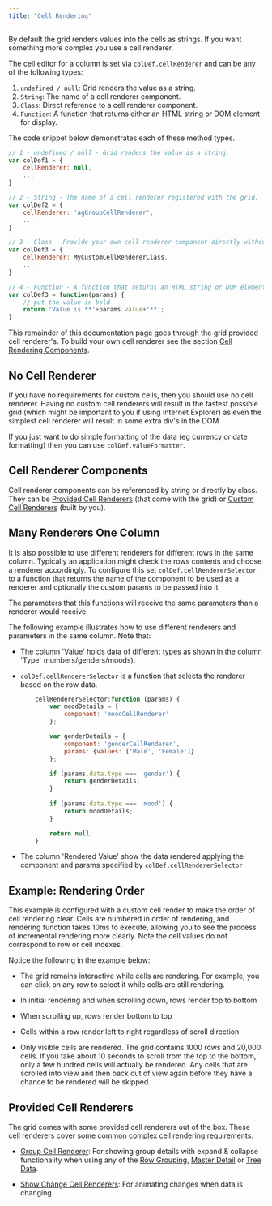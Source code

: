 ```yaml
---
title: "Cell Rendering"
---
```


By default the grid renders values into the cells as strings. If you want something more complex you use a cell renderer.


The cell editor for a column is set via `colDef.cellRenderer` and can be any of the following types:

1. `undefined / null`: Grid renders the value as a string.
1. `String`: The name of a cell renderer component.
1. `Class`: Direct reference to a cell renderer component.
1. `Function`: A function that returns either an HTML string or DOM element for display.

The code snippet below demonstrates each of these method types.


```js
// 1 - undefined / null - Grid renders the value as a string.
var colDef1 = {
    cellRenderer: null,
    ...
}

// 2 - String - The name of a cell renderer registered with the grid.
var colDef2 = {
    cellRenderer: 'agGroupCellRenderer',
    ...
}

// 3 - Class - Provide your own cell renderer component directly without registering.
var colDef3 = {
    cellRenderer: MyCustomCellRendererClass,
    ...
}

// 4 - Function - A function that returns an HTML string or DOM element for display
var colDef3 = function(params) {
    // put the value in bold
    return 'Value is **'+params.value+'**';
}
```

This remainder of this documentation page goes through the grid provided cell renderer's. To build your own cell renderer see the section [Cell Rendering Components](../component-cell-renderer/).

## No Cell Renderer

If you have no requirements for custom cells, then you should use no cell renderer. Having no custom cell renderers will result in the fastest possible grid (which might be important to you if using Internet Explorer) as even the simplest cell renderer will result in some extra div's in the DOM

If you just want to do simple formatting of the data (eg currency or date formatting) then you can use `colDef.valueFormatter`.

## Cell Renderer Components

Cell renderer components can be referenced by string or directly by class. They can be [Provided Cell Renderers](#provided-cell-renderers) (that come with the grid) or [Custom Cell Renderers](../component-cell-renderer/) (built by you).

## Many Renderers One Column

It is also possible to use different renderers for different rows in the same column. Typically an application might check the rows contents and choose a renderer accordingly. To configure this set `colDef.cellRendererSelector` to a function that returns the name of the component to be used as a renderer and optionally the custom params to be passed into it

The parameters that this functions will receive the same parameters than a renderer would receive:

The following example illustrates how to use different renderers and parameters in the same column. Note that:


- The column 'Value' holds data of different types as shown in the column 'Type' (numbers/genders/moods).
- `colDef.cellRendererSelector` is a function that selects the renderer based on the row data.

    ```js
        cellRendererSelector:function (params) {
            var moodDetails = {
                component: 'moodCellRenderer'
            };

            var genderDetails = {
                component: 'genderCellRenderer',
                params: {values: ['Male', 'Female']}
            };

            if (params.data.type === 'gender') {
                return genderDetails;
            }
                
            if (params.data.type === 'mood') {
                return moodDetails;
            }

            return null;
        }
    ```

- The column 'Rendered Value' show the data rendered applying the component and params specified by `colDef.cellRendererSelector`

<grid-example title='Dynamic Rendering Component' name='dynamic-rendering-component' type='vanilla' options='{ "enterprise": true, "exampleHeight": 335 }'></grid-example>

## Example: Rendering Order

This example is configured with a custom cell render to make the order of cell rendering clear. Cells are numbered in order of rendering, and rendering function takes 10ms to execute, allowing you to see the process of incremental rendering more clearly. Note the cell values do not correspond to row or cell indexes.

Notice the following in the example below:

- The grid remains interactive while cells are rendering. For example, you can click on any row to select it while cells are still rendering.

- In initial rendering and when scrolling down, rows render top to bottom

- When scrolling up, rows render bottom to top

- Cells within a row render left to right regardless of scroll direction

- Only visible cells are rendered. The grid contains 1000 rows and 20,000 cells. If you take about 10 seconds to scroll from the top to the bottom, only a few hundred cells will actually be rendered. Any cells that are scrolled into view and then back out of view again before they have a chance to be rendered will be skipped.

<grid-example title='Rendering Order' name='rendering-order' type='generated' options='{ "enterprise": true }'></grid-example>

## Provided Cell Renderers

The grid comes with some provided cell renderers out of the box. These cell renderers cover some common complex cell rendering requirements.

- [Group Cell Renderer](../group-cell-renderer/): For showing group details with expand & collapse functionality when using any of the [Row Grouping](../grouping/), [Master Detail](../master-detail/) or [Tree Data](../tree-data/).

- [Show Change Cell Renderers](../change-cell-renderers/): For animating changes when data is changing.

